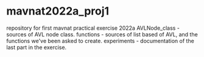 # mavnat2022a_proj1
repository for first mavnat practical exercise 2022a
AVLNode_class - sources of AVL node class.
functions - sources of list based of AVL, and the functions we've been asked to create.
experiments - documentation of the last part in the exercise.
